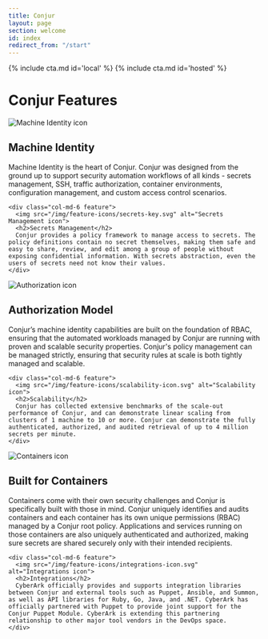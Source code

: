 ```yaml
---
title: Conjur
layout: page
section: welcome
id: index
redirect_from: "/start"
---
```


<div class="row equal">
    {% include cta.md id='local' %}
    {% include cta.md id='hosted' %}
</div>

# Conjur Features

<div class="feature-wrap">

  <div class="row">
    <div class="col-md-6 feature">
      <img src="/img/feature-icons/machine-identity.svg" alt="Machine Identity icon">
      <h2>Machine Identity</h2>
      Machine Identity is the heart of Conjur. Conjur was designed from the ground up to support security automation workflows of all kinds - secrets management, SSH, traffic authorization, container environments, configuration management, and custom access control scenarios.
    </div>

    <div class="col-md-6 feature">
      <img src="/img/feature-icons/secrets-key.svg" alt="Secrets Management icon">
      <h2>Secrets Management</h2>
      Conjur provides a policy framework to manage access to secrets. The policy definitions contain no secret themselves, making them safe and easy to share, review, and edit among a group of people without exposing confidential information. With secrets abstraction, even the users of secrets need not know their values.
    </div>

  </div> <!-- /.row -->

  <div class="row">
    <div class="col-md-6 feature">
      <img src="/img/feature-icons/authorization-icon.svg" alt="Authorization icon">
      <h2>Authorization Model</h2>
      Conjur’s machine identity capabilities are built on the foundation of RBAC, ensuring that the automated workloads managed by Conjur are running with proven and scalable security properties. Conjur's policy management can be managed strictly, ensuring that security rules at scale is both tightly managed and scalable.
    </div>

    <div class="col-md-6 feature">
      <img src="/img/feature-icons/scalability-icon.svg" alt="Scalability icon">
      <h2>Scalability</h2>
      Conjur has collected extensive benchmarks of the scale-out performance of Conjur, and can demonstrate linear scaling from clusters of 1 machine to 10 or more. Conjur can demonstrate the fully authenticated, authorized, and audited retrieval of up to 4 million secrets per minute.
    </div>
  </div> <!-- /.row -->

  <div class="row">
    <div class="col-md-6 feature">
      <img src="/img/feature-icons/containers-icon.svg" alt="Containers icon">
      <h2>Built for Containers</h2>
      Containers come with their own security challenges and Conjur is specifically built with those in mind.  Conjur uniquely identifies and audits containers and each container has its own unique permissions (RBAC) managed by a Conjur root policy. Applications and services running on those containers are also uniquely authenticated and authorized, making sure secrets are shared securely only with their intended recipients.
    </div>

    <div class="col-md-6 feature">
      <img src="/img/feature-icons/integrations-icon.svg" alt="Integrations icon">
      <h2>Integrations</h2>
      CyberArk officially provides and supports integration libraries between Conjur and external tools such as Puppet, Ansible, and Summon, as well as API libraries for Ruby, Go, Java, and .NET. CyberArk has officially partnered with Puppet to provide joint support for the Conjur Puppet Module. CyberArk is extending this partnering relationship to other major tool vendors in the DevOps space.
    </div>
  </div> <!-- /.row -->

</div> <!-- /.feature-wrap -->
